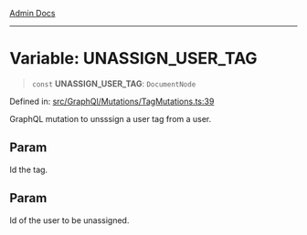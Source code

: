 [Admin Docs](/)

---

# Variable: UNASSIGN_USER_TAG

> `const` **UNASSIGN_USER_TAG**: `DocumentNode`

Defined in: [src/GraphQl/Mutations/TagMutations.ts:39](https://github.com/PalisadoesFoundation/talawa-admin/blob/main/src/GraphQl/Mutations/TagMutations.ts#L39)

GraphQL mutation to unsssign a user tag from a user.

## Param

Id the tag.

## Param

Id of the user to be unassigned.
